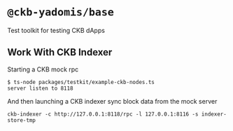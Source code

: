 # `@ckb-yadomis/base`

Test toolkit for testing CKB dApps

## Work With CKB Indexer

Starting a CKB mock rpc

```
$ ts-node packages/testkit/example-ckb-nodes.ts
server listen to 8118
```

And then launching a CKB indexer sync block data from the mock server

```
ckb-indexer -c http://127.0.0.1:8118/rpc -l 127.0.0.1:8116 -s indexer-store-tmp
```
